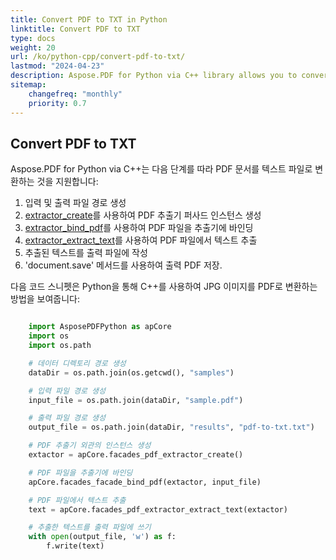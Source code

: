 ```yaml
---
title: Convert PDF to TXT in Python
linktitle: Convert PDF to TXT
type: docs
weight: 20
url: /ko/python-cpp/convert-pdf-to-txt/
lastmod: "2024-04-23"
description: Aspose.PDF for Python via C++ library allows you to convert PDF to TXT format using Python. 
sitemap:
    changefreq: "monthly"
    priority: 0.7
---
```


## Convert PDF to TXT

Aspose.PDF for Python via C++는 다음 단계를 따라 PDF 문서를 텍스트 파일로 변환하는 것을 지원합니다:

1. 입력 및 출력 파일 경로 생성
1. [extractor_create](https://reference.aspose.com/pdf/python-cpp/core/extractor_create/)를 사용하여 PDF 추출기 퍼사드 인스턴스 생성
1. [extractor_bind_pdf](https://reference.aspose.com/pdf/python-cpp/core/extractor_bind_pdf/)를 사용하여 PDF 파일을 추출기에 바인딩
1. [extractor_extract_text](https://reference.aspose.com/pdf/python-cpp/core/extractor_extract_text/)를 사용하여 PDF 파일에서 텍스트 추출
1. 추출된 텍스트를 출력 파일에 작성
1. 'document.save' 메서드를 사용하여 출력 PDF 저장.

다음 코드 스니펫은 Python을 통해 C++를 사용하여 JPG 이미지를 PDF로 변환하는 방법을 보여줍니다:

```python

    import AsposePDFPython as apCore
    import os
    import os.path

    # 데이터 디렉토리 경로 생성
    dataDir = os.path.join(os.getcwd(), "samples")

    # 입력 파일 경로 생성
    input_file = os.path.join(dataDir, "sample.pdf")

    # 출력 파일 경로 생성
    output_file = os.path.join(dataDir, "results", "pdf-to-txt.txt")

    # PDF 추출기 외관의 인스턴스 생성
    extactor = apCore.facades_pdf_extractor_create()

    # PDF 파일을 추출기에 바인딩
    apCore.facades_facade_bind_pdf(extactor, input_file)

    # PDF 파일에서 텍스트 추출
    text = apCore.facades_pdf_extractor_extract_text(extactor)

    # 추출한 텍스트를 출력 파일에 쓰기
    with open(output_file, 'w') as f:
        f.write(text)
```